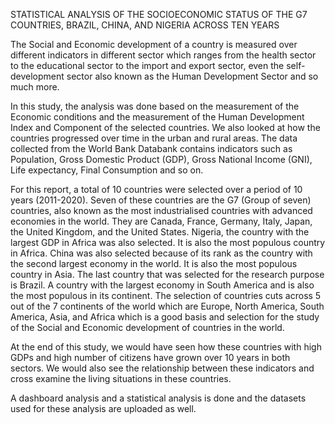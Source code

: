 STATISTICAL ANALYSIS OF THE SOCIOECONOMIC STATUS OF THE G7 COUNTRIES, BRAZIL, CHINA, AND NIGERIA ACROSS TEN YEARS

The Social and Economic development of a country is measured over different indicators in different sector which ranges from the health sector to the educational sector to the import and export sector, even the self-development sector also known as the Human Development Sector and so much more.

In this study, the analysis was done based on the measurement of the Economic conditions and the measurement of the Human Development Index and Component of the selected countries. We also looked at how the countries progressed over time in the urban and rural areas. The data collected from the World Bank Databank contains indicators such as Population, Gross Domestic Product (GDP), Gross National Income (GNI), Life expectancy, Final Consumption and so on.

For this report, a total of 10 countries were selected over a period of 10 years (2011-2020). Seven of these countries are the G7 (Group of seven) countries, also known as the most industrialised countries with advanced economies in the world. They are Canada, France, Germany, Italy, Japan, the United Kingdom, and the United States. Nigeria, the country with the largest GDP in Africa was also selected. It is also the most populous country in Africa. China was also selected because of its rank as the country with the second largest economy in the world. It is also the most populous country in Asia. The last country that was selected for the research purpose is Brazil. A country with the largest economy in South America and is also the most populous in its continent. The selection of countries cuts across 5 out of the 7 continents of the world which are Europe, North America, South America, Asia, and Africa which is a good basis and selection for the study of the Social and Economic development of countries in the world.

At the end of this study, we would have seen how these countries with high GDPs and high number of citizens have grown over 10 years in both sectors. We would also see the relationship between these indicators and cross examine the living situations in these countries.

A dashboard analysis and a statistical analysis is done and the datasets used for these analysis are uploaded as well.
